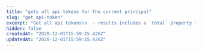 ```yaml
---
title: "gets all api tokens for the current principal"
slug: "get_api-token"
excerpt: "Get all api tokens\n  - results includes a `total` property that you can use to check if you need to page\n  - `skip` to specify your entry offset (default is `0`)\n  - `take` to adjust number of entries returned in request (default is `10`)"
hidden: false
createdAt: "2020-12-01T15:59:15.426Z"
updatedAt: "2020-12-01T15:59:15.426Z"
---
```

